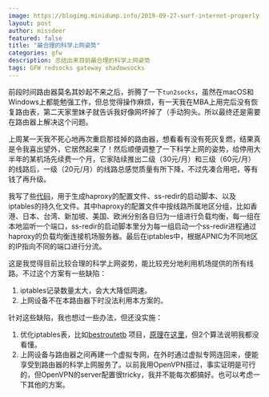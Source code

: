 ```yaml
---
image: https://blogimg.minidump.info/2019-09-27-surf-internet-properly.md
layout: post
author: missdeer
featured: false
title: "最合理的科学上网姿势"
categories: gfw
description: 总结出来目前最合理的科学上网姿势
tags: GFW redsocks gateway shadowsocks
---
```

前段时间路由器莫名其妙起不来之后，折腾了一下`tun2socks`，虽然在macOS和Windows上都能勉强工作，但总觉得操作麻烦，有一天我在MBA上用完后没有恢复路由表，第二天家里妹子就告诉我好像网坏掉了（手动狗头。所以最终还是需要在路由器上解决这个问题。

上周某一天我不死心地再次重启那挂掉的路由器，想看看有没有死灰复燃，结果真是令我喜出望外，它居然起来了！然后顺便调整了一下科学上网的姿势，给停用大半年的某机场先续费一个月，它家陆续推出二级（30元/月）和三级（60元/月）的线路后，一级（20元/月）的线路总感觉质量有所下降，不过先凑合用吧，等有钱了再升级。

我写了些[代码](https://github.com/missdeer/avege)，用于生成haproxy的配置文件、ss-redir的启动脚本、以及iptables的持久化文件。其中haproxy的配置文件中按线路所属地区分组，比如香港、日本、台湾、新加坡、美国、欧洲分别各自归为一组进行负载均衡，每一组在本地监听一个端口，ss-redir的启动脚本里分为每一组启动一个ss-redir进程通过haproxy的负载均衡连接机场服务器。最后在iptables中，根据APNIC为不同地区的IP指向不同的端口进行分流。

这是我觉得目前比较合理的科学上网姿势，能比较充分地利用机场提供的所有线路。不过这个方案有一些缺陷：

1. iptables记录数量太大，会大大降低网速。
2. 上网设备不在本路由器下时没法利用本方案的。

针对这些缺陷，我也想过一些办法，但还没实施：

1. 优化iptables表，比如[bestroutetb](https://github.com/ashi009/bestroutetb) 项目，[原理](https://ashi009.tumblr.com/post/36581070478/%E7%BF%BB%E5%A2%99-vpn-%E6%9C%AC%E5%9C%B0%E8%B7%AF%E7%94%B1%E8%A1%A8%E7%9A%84%E4%BC%98%E5%8C%96)在[这里](https://ashi009.tumblr.com/post/36581070478/%E7%BF%BB%E5%A2%99-vpn-%E6%9C%AC%E5%9C%B0%E8%B7%AF%E7%94%B1%E8%A1%A8%E7%9A%84%E4%BC%98%E5%8C%96)，但2个算法说明我都没看懂。
2. 上网设备与路由器之间再建一个虚拟专网，在外时通过虚拟专网连回来，便能享受到路由器的科学上网服务了。以前我用OpenVPN搭过，事实证明是可行的，但OpenVPN的server配置很tricky，我并不能每次都搞好。也可以考虑一下其他的方案。